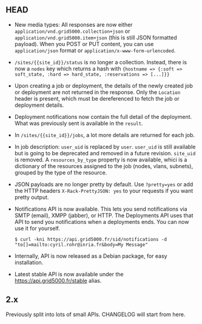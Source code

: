 ## HEAD

* New media types: All responses are now either
  `application/vnd.grid5000.collection+json` or
  `application/vnd.grid5000.item+json` (this is still JSON formatted payload).
  When you POST or PUT content, you can use `application/json` format or
  `application/x-www-form-urlencoded`.

* `/sites/{{site_id}}/status` is no longer a collection. Instead, there is now
  a `nodes` key which returns a hash with `{hostname => {:soft => soft_state,
  :hard => hard_state, :reservations => [...]}}`

* Upon creating a job or deployment, the details of the newly created job or
  deployment are not returned in the response. Only the `Location` header is
  present, which must be dereferenced to fetch the job or deployment details.

* Deployment notifications now contain the full detail of the deployment. What
  was previously sent is available in the `result`.

* In `/sites/{{site_id}}/jobs`, a lot more details are returned for each job.

* In job description: `user_uid` is replaced by `user`. `user_uid` is still
  available but is going to be deprecated and removed in a future revision.
  `site_uid` is removed. A `resources_by_type` property is now available,
  whici is a dictionary of the resources assigned to the job (nodes, vlans,
  subnets), grouped by the type of the resource.

* JSON payloads are no longer pretty by default. Use `?pretty=yes` or add the
  HTTP headers `X-Rack-PrettyJSON: yes` to your requests if you want pretty
  output.

* Notifications API is now available. This lets you send notifications via
  SMTP (email), XMPP (jabber), or HTTP. The Deployments API uses that API to
  send you notifications when a deployments ends. You can now use it for
  yourself.

      $ curl -kni https://api.grid5000.fr/sid/notifications -d "to[]=mailto:cyril.rohr@inria.fr&body=My Message"

* Internally, API is now released as a Debian package, for easy installation.

* Latest stable API is now available under the https://api.grid5000.fr/stable
  alias.

## 2.x

Previously split into lots of small APIs. CHANGELOG will start from here.
